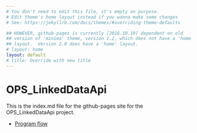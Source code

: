 ```yaml
---
# You don't need to edit this file, it's empty on purpose.
# Edit theme's home layout instead if you wanna make some changes
# See: https://jekyllrb.com/docs/themes/#overriding-theme-defaults

## HOWEVER, github-pages is currently [2016.10.19] dependent on old
## version of 'minima' theme, version 1.2, which does not have a 'home'
## layout.  Version 2.0 does have a 'home' layout.
# layout: home
layout: default
# title: Override with new title
---
```


# OPS_LinkedDataApi

This is the index.md file for the github-pages site for the OPS_LinkedDataApi project.

* [Program flow](/flow)
